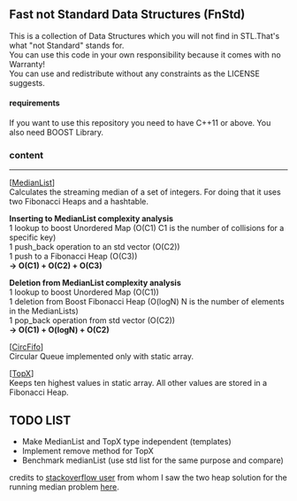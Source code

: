 ## Fast not Standard Data Structures (FnStd)


This is a collection of Data Structures which you will not find in STL.That's what "not Standard" stands for.<br>You can use this code in your own responsibility because it comes with no Warranty!<br>You can use and redistribute without any constraints as the LICENSE suggests.


#### requirements

If you want to use this repository you need to have C++11 or above. You also need BOOST Library.

### content
------------------------
[[MedianList](https://github.com/PGryllos/FnStd/tree/master/MedianList)]<br>Calculates the streaming median of a set of integers. For doing that it uses two Fibonacci Heaps and a hashtable.

<b>Inserting to MedianList complexity analysis</b><br>1 lookup to boost Unordered Map (O(C1) C1 is the number of collisions for a specific key)<br>1 push_back operation to an std vector (O(C2))<br>1 push to a Fibonacci Heap (O(C3))<br><b>-> O(C1) + O(C2) + O(C3)</b>

<b>Deletion from MedianList complexity analysis</b><br>1 lookup to boost Unordered Map (O(C1))<br>1 deletion from Boost Fibonacci Heap (O(logN) N is the number of elements in the MedianLists)<br>1 pop_back operation from std vector (O(C2))<br><b>-> O(C1) + O(logN) + O(C2)</b>

[[CircFifo](https://github.com/PGryllos/FnStd/tree/master/CircFifo)]<br>Circular Queue implemented only with static array.

[[TopX](https://github.com/PGryllos/FnStd/tree/master/TopX)]<br>Keeps ten highest values in static array. All other values are stored in a Fibonacci Heap.


TODO LIST
--
* Make MedianList and TopX type independent (templates)<br>
* Implement remove method for TopX<br>
* Benchmark medianList (use std list for the same purpose and compare)<br>


credits to [stackoverflow user](http://stackoverflow.com/users/448810/user448810) from whom I saw the two heap solution for the running median problem  [here](http://stackoverflow.com/a/10931091/4068678).
